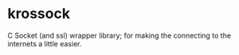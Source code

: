 # krossock
C Socket (and ssl) wrapper library; for making the connecting to the internets a little easier.
